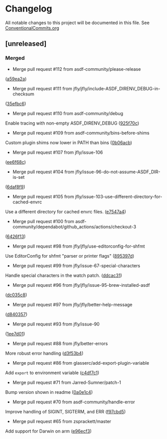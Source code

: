 # Changelog

All notable changes to this project will be documented in this file. See [ConventionalCommits.org](https://www.conventionalcommits.org/en/v1.0.0/)

## [unreleased]

### Merged

- Merge pull request #112 from asdf-community/please-release

 ([a59ea2a](a59ea2a37ff23732d70e3969ed81775daa4b4082))

- Merge pull request #111 from jfly/jfly/include-ASDF_DIRENV_DEBUG-in-checksum

 ([35efbc6](35efbc6daf18d9e7592ada59d216f3a1ad76b42f))

- Merge pull request #110 from asdf-community/debug

Enable tracing with non-empty ASDF_DIRENV_DEBUG ([925f70c](925f70c293e5976b447c8e520646b79c2e745cb8))

- Merge pull request #109 from asdf-community/bins-before-shims

Custom plugin shims now lower in PATH than bins ([0b06acb](0b06acb61639fe700beaf86e5c34ade317ca7363))

- Merge pull request #107 from jfly/issue-106

 ([ee6f68c](ee6f68c07b673f756e3d48f4d116e160833f428c))

- Merge pull request #104 from jfly/issue-96-do-not-assume-ASDF_DIR-is-set

 ([6daf8f9](6daf8f90a63d130eed9803da2bfc92baae754cef))

- Merge pull request #105 from jfly/issue-103-use-different-directory-for-cached-envrc

Use a different directory for cached envrc files. ([e7547a4](e7547a489312d45b51ccdc9b41308c17a4523fb8))

- Merge pull request #100 from asdf-community/dependabot/github_actions/actions/checkout-3

 ([6426f13](6426f1336c7d06d1a12404b1df349a3ecf8d8490))

- Merge pull request #98 from jfly/jfly/use-editorconfig-for-shfmt

Use EditorConfig for shfmt "parser or printer flags" ([895397d](895397d8ac0dd44a23e1dffdce1d7c227ec7aa47))

- Merge pull request #99 from jfly/issue-67-special-characters

Handle special characters in the watch patch. ([ddcac31](ddcac31ae687e90fc72b10ef3a98e436cb00544d))

- Merge pull request #96 from jfly/jfly/issue-95-brew-installed-asdf

 ([dc035c8](dc035c8214fd106d3a59c814f2ae2110a6aa0e2d))

- Merge pull request #97 from jfly/jfly/better-help-message

 ([d840357](d840357a56e09fb75e46cbf7a441fd79247499a7))

- Merge pull request #93 from jfly/issue-90

 ([1ee7d01](1ee7d0125de1d38bd71613cb1840ddd9ce7f107f))

- Merge pull request #88 from jfly/better-errors

More robust error handling ([d3f53b4](d3f53b4bc9d8f810e7abc5cefcb30d97933af31f))

- Merge pull request #86 from glasserc/add-export-plugin-variable

Add `export` to environment variable ([c4df7c1](c4df7c1f71c3183cfab662beee656a8e4e3b5594))

- Merge pull request #71 from Jarred-Sumner/patch-1

Bump version shown in readme ([0a0e1c4](0a0e1c42f55ba8c76e5e575491234e11b4f8a58c))

- Merge pull request #70 from asdf-community/handle-error

Improve handling of SIGINT, SIGTERM, and ERR ([f97cbd5](f97cbd50593b6f92e1c59b23cf96d06cf01448db))

- Merge pull request #65 from zsprackett/master

Add support for Darwin on arm ([e96ecf3](e96ecf374cb9588c7b400f991254814e3226eefb))


